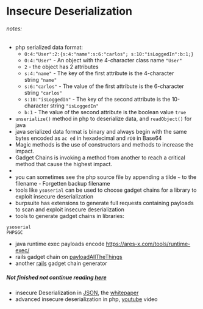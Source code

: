 # Insecure Deserialization 

###### notes: 
- php serialized data format:
	- `O:4:"User":2:{s:4:"name":s:6:"carlos"; s:10:"isLoggedIn":b:1;}`
	-   `O:4:"User"` - An object with the 4-character class name `"User"`
	-   `2` - the object has 2 attributes
	-   `s:4:"name"` - The key of the first attribute is the 4-character string `"name"`
	-   `s:6:"carlos"` - The value of the first attribute is the 6-character string `"carlos"`
	-   `s:10:"isLoggedIn"` - The key of the second attribute is the 10-character string `"isLoggedIn"`
	-   `b:1` - The value of the second attribute is the boolean value `true`
- `unserialize()` method in php to deserialize data, and `readObject()` for java
- java serialized data format is binary and always begin with the same bytes encoded as `ac ed` in hexadecimal and `rO0` in Base64
- Magic methods is the use of constructors and methods to increase the impact.
- Gadget Chains is invoking a method from another to reach a critical method that cause the highest impact.
- 
- you can sometimes see the php source file by appending a tilde `~` to the filename - Forgetten backup filename
- tools like `ysoserial` can be used to choose gadget chains for a library to exploit insecure deserialization 
- burpsuite has extensions to generate full requests containing payloads to scan and exploit insecure deserialization
- tools to generate gadget chains in libraries:
```
ysoserial
PHPGGC
```
- java runtime exec payloads encode https://ares-x.com/tools/runtime-exec/
- rails gadget chain on [payloadAllTheThings](https://github.com/swisskyrepo/PayloadsAllTheThings/blob/master/Insecure%20Deserialization/Ruby.md)
- another [rails](https://forum.portswigger.net/thread/exploiting-ruby-deserialization-using-a-documented-gadget-chain-840f591f) gadget chain generator 

##### Not finished not continue reading [here](https://portswigger.net/web-security/deserialization/exploiting)
- insecure Deserialization in [JSON](https://www.youtube.com/watch?v=oUAeWhW5b8c), the [whitepaper](https://www.blackhat.com/docs/us-17/thursday/us-17-Munoz-Friday-The-13th-JSON-Attacks-wp.pdf)
- advanced insecure deserialization in php, [youtube](https://www.youtube.com/watch?v=GePBmsNJw6Y) video
